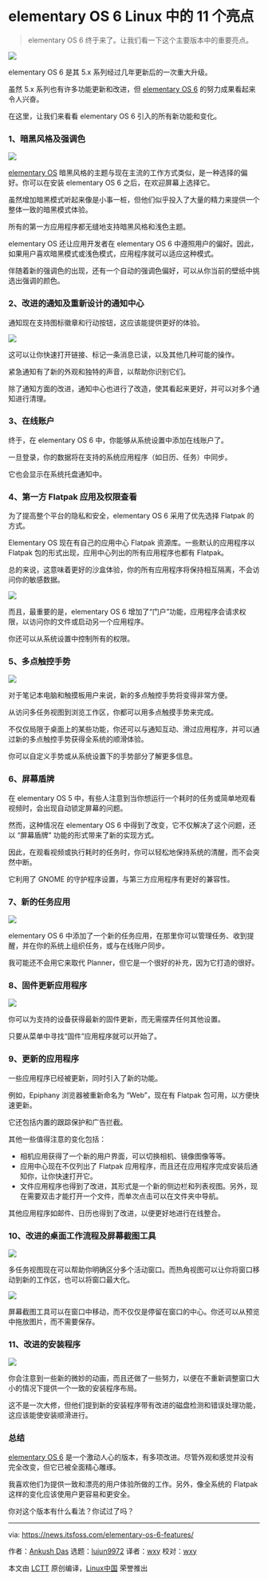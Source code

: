 [#]: subject: "Top 11 New Features in elementary OS 6 Linux Release"
[#]: via: "https://news.itsfoss.com/elementary-os-6-features/"
[#]: author: "Ankush Das https://news.itsfoss.com/author/ankush/"
[#]: collector: "lujun9972"
[#]: translator: "wxy"
[#]: reviewer: "wxy"
[#]: publisher: " "
[#]: url: " "

elementary OS 6 Linux 中的 11 个亮点
======

> elementary OS 6 终于来了。让我们看一下这个主要版本中的重要亮点。

![](https://i2.wp.com/news.itsfoss.com/wp-content/uploads/2021/08/elementary-os-6-features.png?w=1200&ssl=1)

elementary OS 6 是其 5.x 系列经过几年更新后的一次重大升级。

虽然 5.x 系列也有许多功能更新和改进，但 [elementary OS 6][1] 的努力成果看起来令人兴奋。

在这里，让我们来看看 elementary OS 6 引入的所有新功能和变化。

### 1、暗黑风格及强调色

![][2]

[elementary OS][3] 暗黑风格的主题与现在主流的工作方式类似，是一种选择的偏好。你可以在安装 elementary OS 6 之后，在欢迎屏幕上选择它。

虽然增加暗黑模式听起来像是小事一桩，但他们似乎投入了大量的精力来提供一个整体一致的暗黑模式体验。

所有的第一方应用程序都无缝地支持暗黑风格和浅色主题。

elementary OS 还让应用开发者在 elementary OS 6 中遵照用户的偏好。因此，如果用户喜欢暗黑模式或浅色模式，应用程序就可以适应这种模式。

伴随着新的强调色的出现，还有一个自动的强调色偏好，可以从你当前的壁纸中挑选出强调的颜色。

### 2、改进的通知及重新设计的通知中心

通知现在支持图标徽章和行动按钮，这应该能提供更好的体验。

![][4]

这可以让你快速打开链接、标记一条消息已读，以及其他几种可能的操作。

紧急通知有了新的外观和独特的声音，以帮助你识别它们。

除了通知方面的改进，通知中心也进行了改造，使其看起来更好，并可以对多个通知进行清理。

### 3、在线账户

终于，在 elementary OS 6 中，你能够从系统设置中添加在线账户了。

一旦登录，你的数据将在支持的系统应用程序（如日历、任务）中同步。

它也会显示在系统托盘通知中。

### 4、第一方 Flatpak 应用及权限查看

为了提高整个平台的隐私和安全，elementary OS 6 采用了优先选择 Flatpak 的方式。

Elementary OS 现在有自己的应用中心 Flatpak 资源库。一些默认的应用程序以 Flatpak 包的形式出现，应用中心列出的所有应用程序也都有 Flatpak。

总的来说，这意味着更好的沙盒体验，你的所有应用程序将保持相互隔离，不会访问你的敏感数据。

![][5]

而且，最重要的是，elementary OS 6 增加了“门户”功能，应用程序会请求权限，以访问你的文件或启动另一个应用程序。

你还可以从系统设置中控制所有的权限。

### 5、多点触控手势

![][6]

对于笔记本电脑和触摸板用户来说，新的多点触控手势将变得非常方便。

从访问多任务视图到浏览工作区，你都可以用多点触摸手势来完成。

不仅仅局限于桌面上的某些功能，你还可以与通知互动、滑过应用程序，并可以通过新的多点触控手势获得全系统的顺滑体验。

你可以自定义手势或从系统设置下的手势部分了解更多信息。

### 6、屏幕盾牌

在 elementary OS 5 中，有些人注意到当你想运行一个耗时的任务或简单地观看视频时，会出现自动锁定屏幕的问题。

然而，这种情况在 elementary OS 6 中得到了改变，它不仅解决了这个问题，还以 “屏幕盾牌” 功能的形式带来了新的实现方式。

因此，在观看视频或执行耗时的任务时，你可以轻松地保持系统的清醒，而不会突然中断。

它利用了 GNOME 的守护程序设置，与第三方应用程序有更好的兼容性。

### 7、新的任务应用

![][7]

elementary OS 6 中添加了一个新的任务应用，在那里你可以管理任务、收到提醒，并在你的系统上组织任务，或与在线账户同步。

我可能还不会用它来取代 Planner，但它是一个很好的补充，因为它打造的很好。

### 8、固件更新应用程序

![][14]

你可以为支持的设备获得最新的固件更新，而无需摆弄任何其他设置。

只要从菜单中寻找“固件”应用程序就可以开始了。

### 9、更新的应用程序

一些应用程序已经被更新，同时引入了新的功能。

例如，Epiphany 浏览器被重新命名为 “Web”，现在有 Flatpak 包可用，以方便快速更新。

它还包括内置的跟踪保护和广告拦截。

其他一些值得注意的变化包括：

  * 相机应用获得了一个新的用户界面，可以切换相机、镜像图像等等。
  * 应用中心现在不仅列出了 Flatpak 应用程序，而且还在应用程序完成安装后通知你，让你快速打开它。
  * 文件应用程序也得到了改进，其形式是一个新的侧边栏和列表视图。另外，现在需要双击才能打开一个文件，而单次点击可以在文件夹中导航。

其他应用程序如邮件、日历也得到了改进，以便更好地进行在线整合。

### 10、改进的桌面工作流程及屏幕截图工具

![][8]

多任务视图现在可以帮助你明确区分多个活动窗口。而热角视图可以让你将窗口移动到新的工作区，也可以将窗口最大化。

![][9]

屏幕截图工具可以在窗口中移动，而不仅仅是停留在窗口的中心。你还可以从预览中拖放图片，而不需要保存。

### 11、改进的安装程序

![][10]

你会注意到一些新的微妙的动画，而且还做了一些努力，以便在不重新调整窗口大小的情况下提供一个一致的安装程序布局。

这不是一次大修，但他们提到新的安装程序带有改进的磁盘检测和错误处理功能，这应该能使安装顺滑进行。

### 总结

[elementary OS 6][3] 是一个激动人心的版本，有多项改进。尽管外观和感觉并没有完全改变，但它已被全面精心雕琢。

我喜欢他们为提供一致和漂亮的用户体验所做的工作。另外，像全系统的 Flatpak 这样的变化应该使用户更容易和更安全。

你对这个版本有什么看法？你试过了吗？

--------------------------------------------------------------------------------

via: https://news.itsfoss.com/elementary-os-6-features/

作者：[Ankush Das][a]
选题：[lujun9972][b]
译者：[wxy](https://github.com/wxy)
校对：[wxy](https://github.com/wxy)

本文由 [LCTT](https://github.com/LCTT/TranslateProject) 原创编译，[Linux中国](https://linux.cn/) 荣誉推出

[a]: https://news.itsfoss.com/author/ankush/
[b]: https://github.com/lujun9972
[1]: https://news.itsfoss.com/elementary-os-6-release/
[2]: https://i1.wp.com/news.itsfoss.com/wp-content/uploads/2021/07/dark-style-elementary.jpg?w=1200&ssl=1
[3]: https://elementary.io
[4]: https://i0.wp.com/news.itsfoss.com/wp-content/uploads/2021/06/notification-badge-elementary-os-6.png?w=724&ssl=1
[5]: https://i2.wp.com/news.itsfoss.com/wp-content/uploads/2021/08/elementary-os-6-permissions.png?resize=1568%2C1158&ssl=1
[6]: https://i0.wp.com/news.itsfoss.com/wp-content/uploads/2021/08/multitouch-multitasking.png?resize=1568%2C883&ssl=1
[7]: https://i0.wp.com/news.itsfoss.com/wp-content/uploads/2021/08/tasks.png?resize=1568%2C1188&ssl=1
[8]: https://i1.wp.com/news.itsfoss.com/wp-content/uploads/2021/08/window-context-dark.png?w=808&ssl=1
[9]: https://i2.wp.com/news.itsfoss.com/wp-content/uploads/2021/08/screenshot.png?w=660&ssl=1
[10]: https://i2.wp.com/news.itsfoss.com/wp-content/uploads/2021/08/installer-progress.png?resize=1568%2C1140&ssl=1
[14]: https://i1.wp.com/news.itsfoss.com/wp-content/uploads/2021/08/firmware.png?resize=1568%2C1158&ssl=1